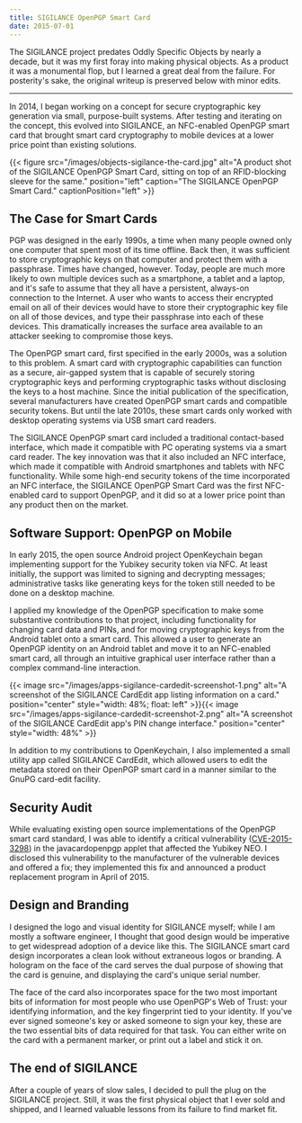 ```yaml
---
title: SIGILANCE OpenPGP Smart Card
date: 2015-07-01
---
```


The SIGILANCE project predates Oddly Specific Objects by nearly a decade, but it was my first foray into making physical objects. As a product it was a monumental flop, but I learned a great deal from the failure. For posterity's sake, the original writeup is preserved below with minor edits.

<!--more-->

---

In 2014, I began working on a concept for secure cryptographic key generation via small, purpose-built systems. After testing and iterating on the concept, this evolved into SIGILANCE, an NFC-enabled OpenPGP smart card that brought smart card cryptography to mobile devices at a lower price point than existing solutions.

{{< figure src="/images/objects-sigilance-the-card.jpg" alt="A product shot of the SIGILANCE OpenPGP Smart Card, sitting on top of an RFID-blocking sleeve for the same." position="left" caption="The SIGILANCE OpenPGP Smart Card." captionPosition="left" >}}

## The Case for Smart Cards

PGP was designed in the early 1990s, a time when many people owned only one computer that spent most of its time offline. Back then, it was sufficient to store cryptographic keys on that computer and protect them with a passphrase. Times have changed, however. Today, people are much more likely to own multiple devices such as a smartphone, a tablet and a laptop, and it's safe to assume that they all have a persistent, always-on connection to the Internet. A user who wants to access their encrypted email on all of their devices would have to store their cryptographic key file on all of those devices, and type their passphrase into each of these devices. This dramatically increases the surface area available to an attacker seeking to compromise those keys.

The OpenPGP smart card, first specified in the early 2000s, was a solution to this problem. A smart card with cryptographic capabilities can function as a secure, air-gapped system that is capable of securely storing cryptographic keys and performing cryptographic tasks without disclosing the keys to a host machine. Since the initial publication of the specification, several manufacturers have created OpenPGP smart cards and compatible security tokens. But until the late 2010s, these smart cards only worked with desktop operating systems via USB smart card readers.

The SIGILANCE OpenPGP smart card included a traditional contact-based interface, which made it compatible with PC operating systems via a smart card reader. The key innovation was that it also included an NFC interface, which made it compatible with Android smartphones and tablets with NFC functionality. While some high-end security tokens of the time incorporated an NFC interface, the SIGILANCE OpenPGP Smart Card was the first NFC-enabled card to support OpenPGP, and it did so at a lower price point than any product then on the market.

## Software Support: OpenPGP on Mobile

In early 2015, the open source Android project OpenKeychain began implementing support for the Yubikey security token via NFC. At least initially, the support was limited to signing and decrypting messages; administrative tasks like generating keys for the token still needed to be done on a desktop machine.

I applied my knowledge of the OpenPGP specification to make some substantive contributions to that project, including functionality for changing card data and PINs, and for moving cryptographic keys from the Android tablet onto a smart card. This allowed a user to generate an OpenPGP identity on an Android tablet and move it to an NFC-enabled smart card, all through an intuitive graphical user interface rather than a complex command-line interaction.

{{< image src="/images/apps-sigilance-cardedit-screenshot-1.png" alt="A screenshot of the SIGILANCE CardEdit app listing information on a card." position="center" style="width: 48%; float: left" >}}{{< image src="/images/apps-sigilance-cardedit-screenshot-2.png" alt="A screenshot of the SIGILANCE CardEdit app's PIN change interface." position="center" style="width: 48%" >}}

In addition to my contributions to OpenKeychain, I also implemented a small utility app called SIGILANCE CardEdit, which allowed users to edit the metadata stored on their OpenPGP smart card in a manner similar to the GnuPG card-edit facility.

## Security Audit

While evaluating existing open source implementations of the OpenPGP smart card standard, I was able to identify a critical vulnerability ([CVE-2015-3298](https://developers.yubico.com/ykneo-openpgp/SecurityAdvisory%202015-04-14.html)) in the javacardopenpgp applet that affected the Yubikey NEO. I disclosed this vulnerability to the manufacturer of the vulnerable devices and offered a fix; they implemented this fix and announced a product replacement program in April of 2015.

## Design and Branding

I designed the logo and visual identity for SIGILANCE myself; while I am mostly a software engineer, I thought that good design would be imperative to get widespread adoption of a device like this. The SIGILANCE smart card design incorporates a clean look without extraneous logos or branding. A hologram on the face of the card serves the dual purpose of showing that the card is genuine, and displaying the card's unique serial number.

The face of the card also incorporates space for the two most important bits of information for most people who use OpenPGP's Web of Trust: your identifying information, and the key fingerprint tied to your identity. If you've ever signed someone's key or asked someone to sign your key, these are the two essential bits of data required for that task. You can either write on the card with a permanent marker, or print out a label and stick it on.

## The end of SIGILANCE

After a couple of years of slow sales, I decided to pull the plug on the SIGILANCE project. Still, it was the first physical object that I ever sold and shipped, and I learned valuable lessons from its failure to find market fit.
